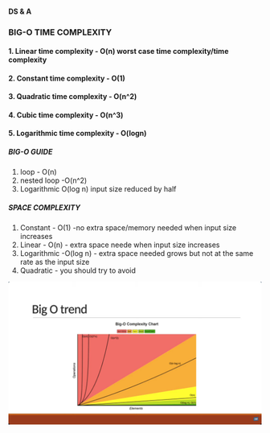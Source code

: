 #### DS & A
### BIG-O TIME COMPLEXITY 

#### 1. Linear time complexity      - O(n) worst case time complexity/time complexity
#### 2. Constant time complexity    - O(1)
#### 3. Quadratic time complexity   - O(n^2)
#### 4. Cubic time complexity       - O(n^3)
#### 5. Logarithmic time complexity - O(logn)


##### BIG-O GUIDE

1. loop - O(n)
2. nested loop -O(n^2)
3. Logarithmic O(log n) input size reduced by half



##### SPACE COMPLEXITY
1. Constant - O(1) -no extra space/memory needed when input size increases
2. Linear   - O(n) - extra space neede when input size increases
3. Logarithmic -O(log n) - extra space needed grows but not at the same rate as the input size
4. Quadratic - you should try to avoid

![BIG-O GUIDE](../imgs/BIG-0-CHART.png)
